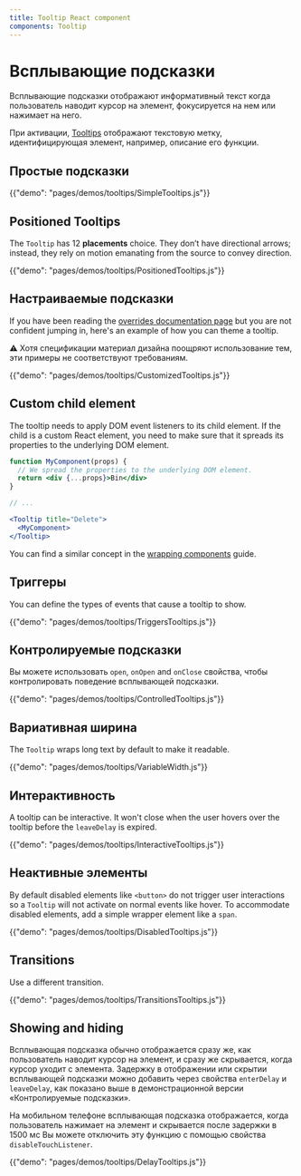 ```yaml
---
title: Tooltip React component
components: Tooltip
---
```

# Всплывающие подсказки

<p class="description">Всплывающие подсказки отображают информативный текст когда пользователь наводит курсор на элемент, фокусируется на нем или нажимает на него.</p>

При активации, [Tooltips](https://material.io/design/components/tooltips.html) отображают текстовую метку, идентифицирующая элемент, например, описание его функции.

## Простые подсказки

{{"demo": "pages/demos/tooltips/SimpleTooltips.js"}}

## Positioned Tooltips

The `Tooltip` has 12 **placements** choice. They don’t have directional arrows; instead, they rely on motion emanating from the source to convey direction.

{{"demo": "pages/demos/tooltips/PositionedTooltips.js"}}

## Настраиваемые подсказки

If you have been reading the [overrides documentation page](/customization/overrides/) but you are not confident jumping in, here's an example of how you can theme a tooltip.

⚠️ Хотя спецификации материал дизайна поощряют использование тем, эти примеры не соответствуют требованиям.

{{"demo": "pages/demos/tooltips/CustomizedTooltips.js"}}

## Custom child element

The tooltip needs to apply DOM event listeners to its child element. If the child is a custom React element, you need to make sure that it spreads its properties to the underlying DOM element.

```jsx
function MyComponent(props) {
  // We spread the properties to the underlying DOM element.
  return <div {...props}>Bin</div>
}

// ...

<Tooltip title="Delete">
  <MyComponent>
</Tooltip>
```

You can find a similar concept in the [wrapping components](/guides/composition/#wrapping-components) guide.

## Триггеры

You can define the types of events that cause a tooltip to show.

{{"demo": "pages/demos/tooltips/TriggersTooltips.js"}}

## Контролируемые подсказки

Вы можете использовать `open`, `onOpen` and `onClose` свойства, чтобы контролировать поведение всплывающей подсказки.

{{"demo": "pages/demos/tooltips/ControlledTooltips.js"}}

## Вариативная ширина

The `Tooltip` wraps long text by default to make it readable.

{{"demo": "pages/demos/tooltips/VariableWidth.js"}}

## Интерактивность

A tooltip can be interactive. It won't close when the user hovers over the tooltip before the `leaveDelay` is expired.

{{"demo": "pages/demos/tooltips/InteractiveTooltips.js"}}

## Неактивные элементы

By default disabled elements like `<button>` do not trigger user interactions so a `Tooltip` will not activate on normal events like hover. To accommodate disabled elements, add a simple wrapper element like a `span`.

{{"demo": "pages/demos/tooltips/DisabledTooltips.js"}}

## Transitions

Use a different transition.

{{"demo": "pages/demos/tooltips/TransitionsTooltips.js"}}

## Showing and hiding

Всплывающая подсказка обычно отображается сразу же, как пользователь наводит курсор на элемент, и сразу же скрывается, когда курсор уходит с элемента. Задержку в отображении или скрытии всплывающей подсказки можно добавить через свойства `enterDelay` и `leaveDelay`, как показано выше в демонстрационной версии «Контролируемые подсказки».

На мобильном телефоне всплывающая подсказка отображается, когда пользователь нажимает на элемент и скрывается после задержки в 1500 мс Вы можете отключить эту функцию с помощью свойства `disableTouchListener`.

{{"demo": "pages/demos/tooltips/DelayTooltips.js"}}